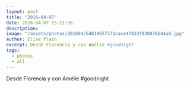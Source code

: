 ```yaml
---
layout: post
title: "2016-04-07"
date: 2016-04-07 15:21:56
description: 
image: "/assets/photos/201604/5d810657371cace4742df938076b44a8.jpg"
author: Elise Plain
excerpt: Desde Florencia y con Amélie #goodnight
tags: 
  - photos
  - all
---
```


Desde Florencia y con Amélie #goodnight
<p></p>
